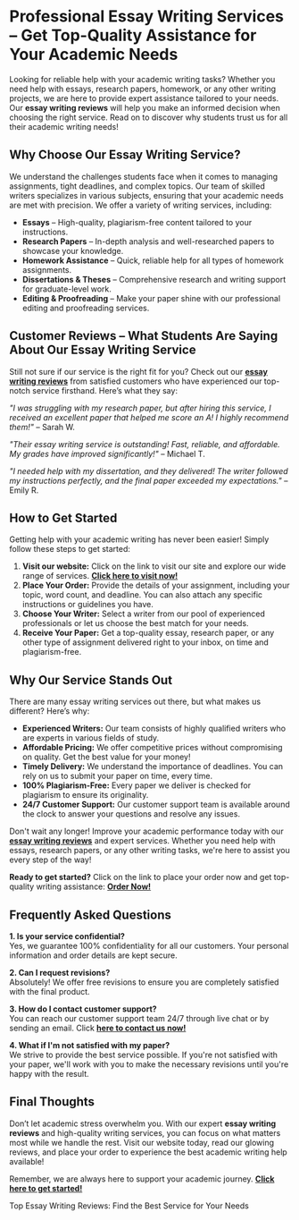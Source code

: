 <h1>Professional Essay Writing Services – Get Top-Quality Assistance for Your Academic Needs</h1>

<p>Looking for reliable help with your academic writing tasks? Whether you need help with essays, research papers, homework, or any other writing projects, we are here to provide expert assistance tailored to your needs. Our <strong>essay writing reviews</strong> will help you make an informed decision when choosing the right service. Read on to discover why students trust us for all their academic writing needs!</p>

<h2>Why Choose Our Essay Writing Service?</h2>
<p>We understand the challenges students face when it comes to managing assignments, tight deadlines, and complex topics. Our team of skilled writers specializes in various subjects, ensuring that your academic needs are met with precision. We offer a variety of writing services, including:</p>

<ul>
  <li><strong>Essays</strong> – High-quality, plagiarism-free content tailored to your instructions.</li>
  <li><strong>Research Papers</strong> – In-depth analysis and well-researched papers to showcase your knowledge.</li>
  <li><strong>Homework Assistance</strong> – Quick, reliable help for all types of homework assignments.</li>
  <li><strong>Dissertations & Theses</strong> – Comprehensive research and writing support for graduate-level work.</li>
  <li><strong>Editing & Proofreading</strong> – Make your paper shine with our professional editing and proofreading services.</li>
</ul>

<h2>Customer Reviews – What Students Are Saying About Our Essay Writing Service</h2>
<p>Still not sure if our service is the right fit for you? Check out our <a href="https://tinyurl.com/topessay?keyword=essay+writing+reviews" target="_blank"><strong>essay writing reviews</strong></a> from satisfied customers who have experienced our top-notch service firsthand. Here’s what they say:</p>

<p><em>"I was struggling with my research paper, but after hiring this service, I received an excellent paper that helped me score an A! I highly recommend them!"</em> – Sarah W.</p>
<p><em>"Their essay writing service is outstanding! Fast, reliable, and affordable. My grades have improved significantly!"</em> – Michael T.</p>
<p><em>"I needed help with my dissertation, and they delivered! The writer followed my instructions perfectly, and the final paper exceeded my expectations." </em> – Emily R.</p>

<h2>How to Get Started</h2>
<p>Getting help with your academic writing has never been easier! Simply follow these steps to get started:</p>
<ol>
  <li><strong>Visit our website:</strong> Click on the link to visit our site and explore our wide range of services. <a href="https://tinyurl.com/topessay?keyword=essay+writing+reviews" target="_blank"><strong>Click here to visit now!</strong></a></li>
  <li><strong>Place Your Order:</strong> Provide the details of your assignment, including your topic, word count, and deadline. You can also attach any specific instructions or guidelines you have.</li>
  <li><strong>Choose Your Writer:</strong> Select a writer from our pool of experienced professionals or let us choose the best match for your needs.</li>
  <li><strong>Receive Your Paper:</strong> Get a top-quality essay, research paper, or any other type of assignment delivered right to your inbox, on time and plagiarism-free.</li>
</ol>

<h2>Why Our Service Stands Out</h2>
<p>There are many essay writing services out there, but what makes us different? Here’s why:</p>

<ul>
  <li><strong>Experienced Writers:</strong> Our team consists of highly qualified writers who are experts in various fields of study.</li>
  <li><strong>Affordable Pricing:</strong> We offer competitive prices without compromising on quality. Get the best value for your money!</li>
  <li><strong>Timely Delivery:</strong> We understand the importance of deadlines. You can rely on us to submit your paper on time, every time.</li>
  <li><strong>100% Plagiarism-Free:</strong> Every paper we deliver is checked for plagiarism to ensure its originality.</li>
  <li><strong>24/7 Customer Support:</strong> Our customer support team is available around the clock to answer your questions and resolve any issues.</li>
</ul>

<p>Don't wait any longer! Improve your academic performance today with our <a href="https://tinyurl.com/topessay?keyword=essay+writing+reviews" target="_blank"><strong>essay writing reviews</strong></a> and expert services. Whether you need help with essays, research papers, or any other writing tasks, we're here to assist you every step of the way!</p>

<p><strong>Ready to get started?</strong> Click on the link to place your order now and get top-quality writing assistance: <a href="https://tinyurl.com/topessay?keyword=essay+writing+reviews" target="_blank"><strong>Order Now!</strong></a></p>

<h2>Frequently Asked Questions</h2>
<p><strong>1. Is your service confidential?</strong><br>
Yes, we guarantee 100% confidentiality for all our customers. Your personal information and order details are kept secure.</p>

<p><strong>2. Can I request revisions?</strong><br>
Absolutely! We offer free revisions to ensure you are completely satisfied with the final product.</p>

<p><strong>3. How do I contact customer support?</strong><br>
You can reach our customer support team 24/7 through live chat or by sending an email. Click <a href="https://tinyurl.com/topessay?keyword=essay+writing+reviews" target="_blank"><strong>here to contact us now!</strong></a></p>

<p><strong>4. What if I'm not satisfied with my paper?</strong><br>
We strive to provide the best service possible. If you're not satisfied with your paper, we'll work with you to make the necessary revisions until you're happy with the result.</p>

<h2>Final Thoughts</h2>
<p>Don’t let academic stress overwhelm you. With our expert <strong>essay writing reviews</strong> and high-quality writing services, you can focus on what matters most while we handle the rest. Visit our website today, read our glowing reviews, and place your order to experience the best academic writing help available!</p>

<p>Remember, we are always here to support your academic journey. <a href="https://tinyurl.com/topessay?keyword=essay+writing+reviews" target="_blank"><strong>Click here to get started!</strong></a></p>
Top Essay Writing Reviews: Find the Best Service for Your Needs
